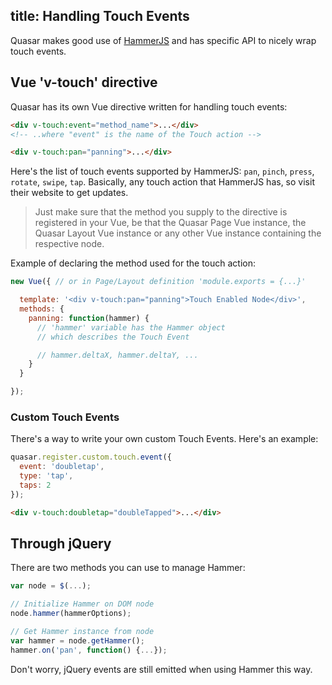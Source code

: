 title: Handling Touch Events
---

Quasar makes good use of <a href="http://hammerjs.github.io/" target="_blank">HammerJS</a> and has specific API to nicely wrap touch events.

## Vue 'v-touch' directive
Quasar has its own Vue directive written for handling touch events:

``` html
<div v-touch:event="method_name">...</div>
<!-- ..where "event" is the name of the Touch action -->

<div v-touch:pan="panning">...</div>
```

Here's the list of touch events supported by HammerJS: `pan`, `pinch`, `press`, `rotate`, `swipe`, `tap`. Basically, any touch action that HammerJS has, so visit their website to get updates.

> Just make sure that the method you supply to the directive is registered in your Vue, be that the Quasar Page Vue instance, the Quasar Layout Vue instance or any other Vue instance containing the respective node.

Example of declaring the method used for the touch action:
``` js
new Vue({ // or in Page/Layout definition 'module.exports = {...}'

  template: '<div v-touch:pan="panning">Touch Enabled Node</div>',
  methods: {
    panning: function(hammer) {
      // 'hammer' variable has the Hammer object
      // which describes the Touch Event

      // hammer.deltaX, hammer.deltaY, ...
    }
  }

});
```

### Custom Touch Events
There's a way to write your own custom Touch Events. Here's an example:

``` js
quasar.register.custom.touch.event({
  event: 'doubletap',
  type: 'tap',
  taps: 2
});
```
``` html
<div v-touch:doubletap="doubleTapped">...</div>
```

## Through jQuery

There are two methods you can use to manage Hammer:
``` js
var node = $(...);

// Initialize Hammer on DOM node
node.hammer(hammerOptions);

// Get Hammer instance from node
var hammer = node.getHammer();
hammer.on('pan', function() {...});
```

Don't worry, jQuery events are still emitted when using Hammer this way.
